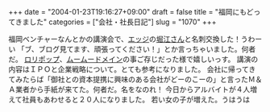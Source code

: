 +++
date = "2004-01-23T19:16:27+09:00"
draft = false
title = "福岡にもどってきました"
categories = ["会社・社長日記"]
slug = "1070"
+++

福岡ベンチャーなんとかの講演会で、<a href="http://www.livedoor.com/" target="_blank">エッジ</a>の<a href="http://blog.livedoor.jp/takapon_jp" target="_blank">堀江さん</a>と名刺交換した！うわーい
「ブ、ブログ見てます、頑張ってください！」とか言っちゃいました。何者だ。
<a href="http://lolipop.jp" target="_blank">ロリポップ</a>、<a href="http://muumuu-domain.com" target="_blank">ムームードメイン</a>の事ご存じだった様で嬉しいっす。
講演の内容はＩＰＯと企業戦略について。とても参考になりました。
会社に帰ってきてみたらば「御社との資本提携に興味のある会社がどーのこーの」と言ったＭ＆Ａ業者から手紙が来てた。何者だ。名をなのれ！
今日からアルバイトが４人増えて社員もあわせると２０人になりました。
若い女の子が増えた。うはうは
